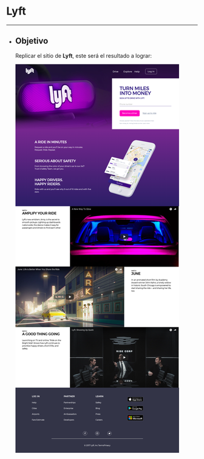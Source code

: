 # **Lyft**

***

- ## **Objetivo**

  Replicar el sitio de **Lyft**, este será el resultado
  a lograr:

  ![Lyft Website](docs/fullpage.png)
